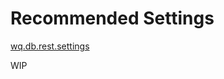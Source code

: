 Recommended Settings
========

[wq.db.rest.settings]

WIP

[wq.db.rest.settings]: https://github.com/wq/wq.db/blob/master/rest/settings.py
